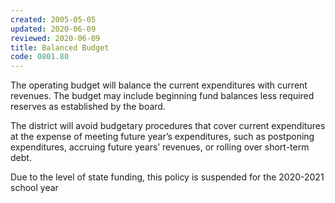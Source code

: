 ```yaml
---
created: 2005-05-05
updated: 2020-06-09
reviewed: 2020-06-09
title: Balanced Budget
code: 0801.80
---
```


The operating budget will balance the current expenditures with current revenues. The budget may include beginning fund balances less required reserves as established by the board.

The district will avoid budgetary procedures that cover current expenditures at the expense of meeting future year’s expenditures, such as postponing expenditures, accruing future years’ revenues, or rolling over short-term debt.

Due to the level of state funding, this policy is suspended for the 2020-2021 school year
